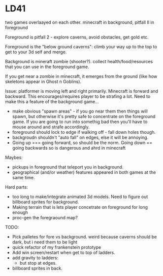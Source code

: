 # LD41

two games overlaayed on each other.
minecraft in background, pitfall II in foreground

Foreground is pitfall 2 - explore caverns, avoid obstacles, get gold etc.

Foreground is the "below ground caverns": climb your way up to the top to get to your 3d self and merge.

Background is mineraft zombie (shooter?). collect health/food/resources that you can use in the foreground game.

If you get near a zombie in minecraft, it emerges from the ground (like how skeletons appear in Ghost n Goblins).

Issue: platformer is moving left and right primarily. Minecraft is forward and backward. This encourages/requires player to be strafing a lot. Need to make this a feature of the background game...
  * make obvious "spawn areas" - if you go near them then things will spawn, but otherwise it's pretty safe to concentrate on the foreground game. If you are going to run into somethig bad then you'll have to mouse around and strafe accordingly.
  * foreground should lock to edge if walking off - fall down holes though.
  * backgroudn shouldn't "auto fall" on edges, else it will be annoying.
  * Going up === going forward, so should be the norm. Going down == going backwards so is dangerous and ahrd in minecraft

Maybes:
  * pickups in foreground that teleport you in background.
  * geographical (and/or weather) features appeared in both games at the same time.

Hard parts:
  * too long to make/integrate animated 3d models. Need to figure out billboard sprites for background.
  * Making terrain that is lets player concetrate on foreground for long enough
  * proc-gen the foregraound map?

TODO:
  * Pick palletes for fore vs background. weird because caverns should be dark, but i need them to be light
  * quick refactor of my frankenstein prototype
  * Add win screen/restart when get to top of ladders.
  * add gravity to ladders:
    * but stop at edges.
  * billboard sprites in back.
